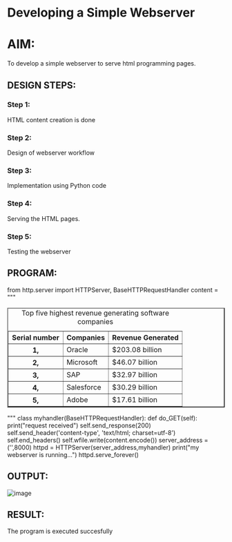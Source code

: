 # Developing a Simple Webserver

# AIM:

To develop a simple webserver to serve html programming pages.

## DESIGN STEPS:

### Step 1:

HTML content creation is done

### Step 2:

Design of webserver workflow

### Step 3:

Implementation using Python code

### Step 4:

Serving the HTML pages.

### Step 5:

Testing the webserver

## PROGRAM:
from http.server import HTTPServer, BaseHTTPRequestHandler
content = """
<html>
<title>Software Company </title>
<body>
<table border="2" cellspacing="10" cellpadding="6">
<caption> Top five highest revenue generating software companies </caption>
<tr> 
<th> Serial number </th>
<th> Companies </th>
<th> Revenue Generated </th>
</tr>
<tr>
<th> 1, </th>
<td> Oracle </td>
<td> $203.08 billion </td>
</tr>
<tr> 
<th> 2, </th>
<td> Microsoft </td>
<td> $46.07 billion </td>
</tr>
<tr>
<th> 3, </th>
<td> SAP </td>
<td> $32.97 billion </td>
</tr>
<tr>
<th> 4, </th>
<td> Salesforce </td>
<td> $30.29 billion </td>
</tr>
<tr>
<th> 5, </th>
<td> Adobe </td>
<td> $17.61 billion </td>
</tr>
</table>
</body>
</html>
"""
class myhandler(BaseHTTPRequestHandler):
    def do_GET(self):
        print("request received")
        self.send_response(200)
        self.send_header('content-type', 'text/html; charset=utf-8')
        self.end_headers()
        self.wfile.write(content.encode())
server_address = ('',8000)
httpd = HTTPServer(server_address,myhandler)
print("my webserver is running...")
httpd.serve_forever()

## OUTPUT:
![image](https://github.com/Vinishofficial/webserver/assets/146931793/c61459ba-45e9-4d2b-9a0a-ba8295c0034d)

## RESULT:
The program is executed succesfully
